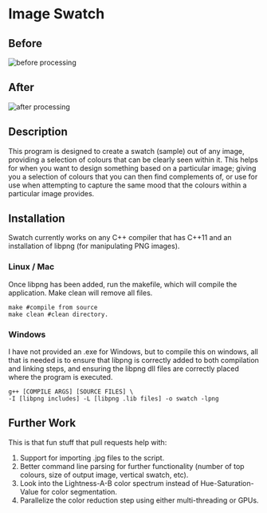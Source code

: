 # Image Swatch
## Before
![before processing](https://upload.wikimedia.org/wikipedia/commons/e/e6/Big.Buck.Bunny.-.Landscape.png)
## After
![after processing](http://i.imgur.com/cyRsf0w.png)

## Description

This program is designed to create a swatch (sample) out of any image, providing a selection of colours that can be clearly seen within it. This helps for when you want to design something based on a particular image; giving you a selection of colours that you can then find complements of, or use for use when attempting to capture the same mood that the colours within a particular image provides.

## Installation

Swatch currently works on any C++ compiler that has C++11 and an installation of libpng (for manipulating PNG images).

### Linux / Mac

Once libpng has been added, run the makefile, which will compile the application. Make clean will remove all files.
```
make #compile from source
make clean #clean directory.
```

### Windows

I have not provided an .exe for Windows, but to compile this on windows, all that is needed is to ensure that libpng is correctly
added to both compilation and linking steps, and ensuring the libpng dll files are correctly placed where the program is executed.

```
g++ [COMPILE ARGS] [SOURCE FILES] \
-I [libpng includes] -L [libpng .lib files] -o swatch -lpng
```


## Further Work

This is that fun stuff that pull requests help with:

1. Support for importing .jpg files to the script.
2. Better command line parsing for further functionality (number of top colours, size of output image, vertical swatch, etc).
3. Look into the Lightness-A-B color spectrum instead of Hue-Saturation-Value for color segmentation.
4. Parallelize the color reduction step using either multi-threading or GPUs.